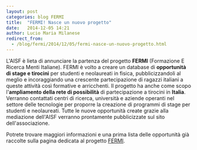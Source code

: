 ```yaml
---
layout: post
categories: blog FERMI
title:  "FERMI! Nasce un nuovo progetto"
date:   2014-12-05 14:21
author: Lucio Maria Milanese
redirect_from:
  - /blog/fermi/2014/12/05/fermi-nasce-un-nuovo-progetto.html
---
```


L'AISF è lieta di annunciare la partenza del progetto **FERMI** (Formazione E Ricerca Menti Italiane).
FERMI è volto a creare un database di **opportunità di stage e tirocini** per studenti e neolaureati in fisica, pubblicizzandoli al meglio e incoraggiando una crescente partecipazione di ragazzi italiani a queste attività così formative e arricchenti. Il progetto ha anche come scopo l'**ampliamento della rete di possibilità** di partecipazione a tirocini in **Italia**.  Verranno contattati centri di ricerca, università e aziende operanti nel settore delle tecnologie per proporre la creazione di programmi di stage per studenti e neolaureati. Tutte le nuove opportunità create grazie alla mediazione dell'AISF verranno prontamente pubblicizzate sul sito dell'associazione.

Potrete trovare maggiori informazioni e una prima lista delle opportunità già raccolte sulla pagina dedicata al progetto [FERMI](/fermi/).
